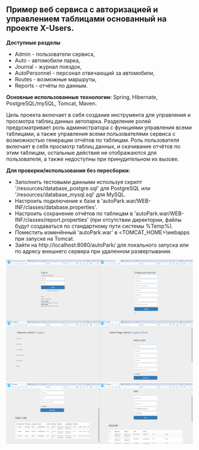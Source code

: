 ## Пример веб сервиса с авторизацией и управлением таблицами основанный на проекте X-Users.

**Доступные разделы**
- Admin - пользователи сервиса, 
- Auto - автомобили парка,
- Journal - журнал поездок,
- AutoPersonnel - персонал отвечающий за автомобили,
- Routes - возможные маршруты,
- Reports - отчёты по данным.

**Основные использованные технологии:** Spring, Hibernate, PostgreSQL/mySQL, Tomcat, Maven.

Цель проекта включает в себя создание инструмента для управления и просмотра таблиц данных автопарка. Разделение ролей предусматривает роль администратора с функциями управления всеми таблицами, а также управления всеми пользователями сервиса с возможностью генерации отчётов по таблицам. Роль пользователя включает в себя просмотр таблиц данных, и скачивание отчётов по этим таблицам, остальные действия не отображаются для пользователя, а также недоступны при принудительном их вызове. 

**Для проверки/использования без пересборки:**
- Заполнить тестовыми данными используя скрипт '/resources/database_postgre.sql' для PostgreSQL или '/resources/database_mysql.sql' для MySQL.
- Настроить подключение к базе в 'autoPark.war/WEB-INF/classes/database.properties'. 
- Настроить сохранение отчётов по таблицам в 'autoPark.war/WEB-INF/classes/report.properties' (при отсутствии директории, файлы будут создаваться по стандартному пути системы %Temp%).
- Поместить изменённый 'autoPark.war' в <TOMCAT_HOME>\webapps при запуске на Tomcat.
- Зайти на http://localhost:8080/autoPark/ для локального запуска или по адресу внешнего сервера при удаленном развертывании.

![alt text](https://raw.githubusercontent.com/0xFaulty/autoPark/dev/screenshots/s1.png)
![alt text](https://raw.githubusercontent.com/0xFaulty/autoPark/dev/screenshots/s2.png)
